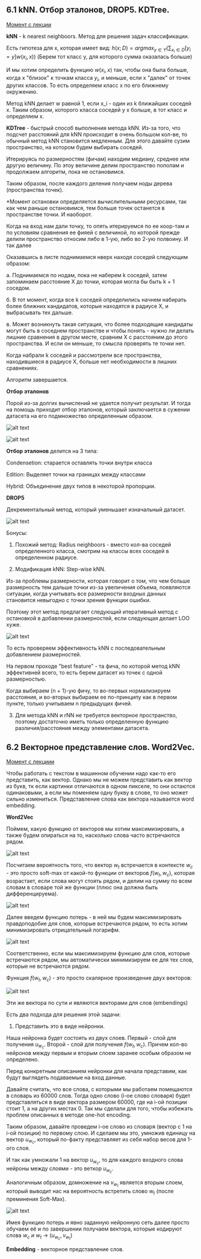 ## 6.1 kNN. Отбор эталонов, DROP5. KDTree.

[Момент с лекции](https://youtu.be/j1zFT3ep6O0?list=PLxMpIvWUjaJsttwLkYi-uEydy6R9Hk2-v&t=4055)

**kNN** - k nearest neighboors. Метод для решения задач классификации.

Есть гипотеза для x, которая имеет вид:
$h(x;D) = argmax_{y \in Y}(\sum_{x_i \in D}[y_i = y]w(x_i, x))$
(Берем тот класс y, для которого сумма оказалась больше)

И мы хотим определить функцию $w(x_i, x)$ так, чтобы она была больше, когда x "близок" к точкам класса $y_i$, и меньше, если x "далек" от точек других классов. То есть определяем класс x по его ближнему окружению.

Метод kNN делает w равной 1, если x_i - один из k ближайших соседей x. Таким образом, которого класса соседей у x больше, в тот класс и определяем x.

**KDTree** - быстрый способ выполнения метода kNN. Из-за того, что подсчет расстояний для kNN происходит в очень большом кол-ве, то обычный метод kNN становится медленным. Для этого давайте сузим пространство, на котором будем выбирать соседей.

Итерируясь по размерностям (фичам) находим медиану, среднее или другую величину. По этоу величине делим пространство пополам и продолжаем алгоритм, пока не остановимся.

Таким образом, после каждого деления получаем ноды дерева (пространства точек).

*Момент остановки определяется вычислительными ресурсами, так как чем раньше остановимся, тем больше точек останется в пространстве точки. И наоборот.

Когда на вход нам дали точку, то опять итерируемся по ее коор-там и по условиям сравнения ее фияей с величиной, по которой прежде делили пространство относим либо в 1-ую, либо во 2-ую полвоину. И так далее

Оказавшись в листе поднимаемся нверх находя соседей следующим образом:

а. Поднимаемся по нодам, пока не наберем k соседей, затем запоминаем расстояние X до точки, которая могла бы быть k + 1 соседом.

б. В тот момент, когда все k соседей определились начнем набирать более ближних кандидатов, которые находятся в радиусе X, и выбрасывать тех дальше. 

в. Может возникнуть такая ситуация, что более подходящие кандидаты могут быть в соседнем пространстве и чтобы понять - нужно ли делать лишние сравнения в другом месте, сравним X с расстояним до этого пространства. И если он меньше, то смысла проверять те точки нет.

Когда набрали k соседей и рассмотрели все пространства, находившиеся в радиусе X, больше нет необходимости в лишних сравнениях. 

Алгоритм завершается.

**Отбор эталонов**

Порой из-за долгих вычислений не удается получит результат. И тогда на помощь приходит отбор эталонов, который заключается в сужении датасета на его подмножество определенным образом. 

![alt text](images/6-1.2.png)

![alt text](images/6-1.3.png)

**Отбор эталонов** делится на 3 типа:

Condensetion: старается оставлять точки внутри класса

Edition: Выделяет точки на границах между классами

Hybrid: Объединение двух типов в некоторой пропорции.

**DROP5**

Декрементальный метод, который уменьшает изначальный датасет.

![alt text](images/6-1.4.png)

Бонусы:

1) Похожий метод: Radius neighboors - вместо кол-ва соседей определенного класса, смотрим на классы всех соседей в определенном радиусе.


2) Модификация kNN: Step-wise kNN.

Из-за проблемы размерности, которая говорит о том, что чем больше размерность тем дальше точки из-за увеличения объема, появляются ситуации, когда учитывать все размерности входных данных становится невыгодно с точки зрения функции ошибки.

Поэтому этот метод предлагает следующий итеративный метод с остановкой в добавлении размерностей, если следующая делает LOO хуже.

![alt text](images/6-1.1.png)

То есть проверяем эффективность kNN с последовательным добавлением размерностей.

На первом проходе "best feature" - та фича, по которой метод kNN эффективней всего, то есть берем датасет из точек с одной размерностью. 

Когда выбираем (n + 1)-ую фичу, то во-первых нормализируем расстояния, и во-вторых выбираем ее по-принципу как в первом пункте, только учитываем n предыдущих фичей.

3) Для метода kNN и rNN не требуется векторное пространство, поэтому достаточно иметь только определенную функцию различия/расстояния между элементами датасета.

## 6.2 Векторное представление слов. Word2Vec.

[Момент с лекциии](https://youtu.be/wqkQ6qE7KIY?list=PLxMpIvWUjaJsttwLkYi-uEydy6R9Hk2-v&t=1442)

Чтобы работать с текстом в машинном обучении надо как-то его представить, как вектор. Однако мы не можем представить как вектор из букв, тк если картинки отличаются в одном пикселе, то они остаются одинаковыми, а если мы поменяем одну букву в слове, то оно может сильно измениться. Представление слова как вектора называется word embedding.

**Word2Vec**

Поймем, какую функцию от векторов мы хотим максимизировать, а также будем опираться на то, насколько слова часто встречаются рядом.

![alt text](images/6-2.1.png)

Посчитаем вероятность того, что вектор $w_t$ встречается в контексте $w_с$ - это просто soft-max от какой-то функции от векторов $f(w_t, w_c)$, которая возрастает, если слова могут стоять рядом, и делим на сумму по всем словам в словаре той же функции (плюс она должна быть дифференцируема).

![alt text](images/6-2.2.png)

Далее введем функцию потерь - в ней мы будем максимизировать правдоподобие для слов, которые встречаются рядом, то есть хотим минимизировать отрицательный логарифм. 

![alt text](images/6-2.3.png)

Соответственно, если мы максимизируем функцию для слов, которые встречаются рядом, мы автоматически минимизируем ее для тех слов, которые не встречаются рядом.

Функция $f(w_t, w_c)$ - это просто скалярное произведение двух векторов:

![alt text](images/6-2.4.png)

Эти же вектора по сути и являются векторами для слов (embendings)

Есть два подхода для решения этой задачи:

1) Представить это в виде нейронки.

Наша нейронка будет состоять из двух слоев. Первый - слой для получения $u_{w_c}$. Второй - слой для получения $f(w_t, w_c)$. Причем кол-во нейронов между первым и вторым слоем заранее особым образом не определено. 

Перед конкретным описанием нейронки для начала представим, как будут выглядеть подаваемые на вход данные. 

Давайте считать, что все слова, с которыми мы работаем помещаются в словарь из 60000 слов. Тогда одно слово (i-ое слово словаря) будет представляться в виде вектора размером 60000, где на i-ой позиции стоит 1, а на других местах 0. Так мы сделали для того, чтобы избежать проблем описанных в методе one-hot encoding.

Таким образом, давайте проведем i-ое слово из словаря (вектор с 1 на i-ой позиции) по первому слою. И сделаем мы это, умножив единицу на вектор $u_{w_c}$, который по-факту представляет из себя набор весов для 1-ого слоя.

И так как умножали 1 на вектор $u_{w_с}$, то для каждого входного слова нейроны между слоями - это веткор $u_{w_c}$. 

Аналогичным образом, домножение на $v_{w_t}$ является вторым слоем, который выводит нас на вероятность встретить слово $w_t$ (после преминения Soft-Max).

![alt text](images/6-2.5.png)

Имея функцию потерь и явно заданную нейронную сеть далее просто обучаем её и по завершении получаем вектора, которые кодируют слова $w_c\ и\ w_t$ -> ($u_{w_c}, v_{w_t}$)

**Embedding** - векторное представление слов.
